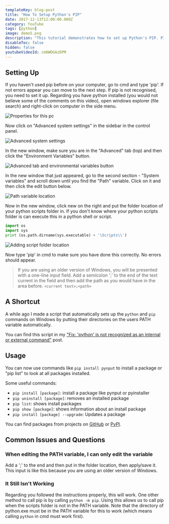 ```yaml
---
templateKey: blog-post
title: "How To Setup Python's PIP"
date: 2017-12-13T12:00:00.000Z
category: YouTube
tags: [python]
image: demo5.png
description: "This tutorial demonstrates how to set up Python's PIP. PIP is a package manager for pip that allows you to download third-party modules easily. I explain how to find your scripts folder and how to find pip."
disableToc: false
hidden: false
youtubeVideoId: cm6WDGAzDPM
---
```


## Setting Up

If you haven't used pip before on your computer, go to cmd and type 'pip'. If not errors appear you can move to the next step. If pip is not recognised, you need to set it up. Regarding you have python installed (you would not believe some of the comments on this video), open windows explorer (file search) and right-click on computer in the side menu.

![Properties for this pc](demo1.png)

Now click on "Advanced system settings" in the sidebar in the control panel.

![Advanced system settings](demo2.png)

In the new window, make sure you are in the "Advanced" tab (top) and then click the "Environment Variables" button.

![Advanced tab and environmental variables button](demo3.png)

In the new window that just appeared, go to the second section - "System variables" and scroll down until you find the "Path" variable. Click on it and then click the edit button below.

![Path variable location](demo4.png)

Now in the new window, click new on the right and put the folder location of your python scripts folder in. If you don't know where your python scripts folder is can execute this in a python shell or script.

```python
import os
import sys
print (os.path.dirname(sys.executable) + '\Scripts\\')
```

![Adding script folder location](demo5.png)

Now type 'pip' in cmd to make sure you have done this correctly. No errors should appear.

> If you are using an older version of Windows, you will be presented with a one-line input field. Add a semicolon ';' to the end of the text current in the field and then add the path as you would have in the area before. `<current text>;<path>`

## A Shortcut

A while ago I made a script that automatically sets up the `python` and `pip` commands on Windows by putting their directories on the users PATH variable automatically.

You can find this script in my ["Fix: 'python' is not recognized as an internal or external command"](/blog/post/fix-python-is-not-recognized-as-an-internal-or-external-command/) post.

## Usage

You can now use commands like `pip install pynput` to install a package or "pip list" to look at all packages installed.

Some useful commands:

- `pip install [package]`: install a package like pynput or pyinstaller
- `pip uninstall [package]`: removes an installed package
- `pip list`: shows install packages
- `pip show [package]`: shows information about an install package
- `pip install [package] --upgrade`: Updates a package

You can find packages from projects on [GitHub](https://github.com/) or [PyPI](https://pypi.python.org/pypi).

## Common Issues and Questions

### When editing the PATH variable, I can only edit the variable

Add a ';' to the end and then put in the folder location, then apply/save it. This input is like this because you are using an older version of Windows.

### It Still Isn't Working

Regarding you followed the instructions properly, this will work. One other method to call pip is by calling `python -m pip`. Using this allows us to call pip when the scripts folder is not in the PATH variable. Note that the directory of python.exe must be in the PATH variable for this to work (which means calling `python` in cmd must work first).
